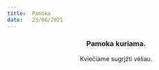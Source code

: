 ```yaml
---
title:  Pamoka
date:   23/06/2021
---
```


### <center>Pamoka kuriama.</center>
<center>Kviečiame sugrįžti vėliau.</center>